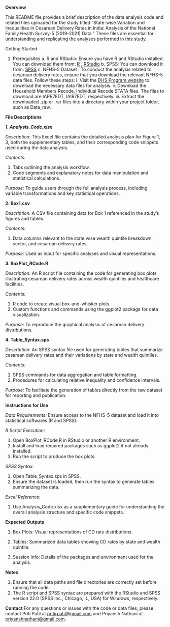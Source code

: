 **Overview**

This README file provides a brief description of the data analysis code and related files uploaded for the study titled “State-wise Variation and Inequalities in Cesarean Delivery Rates in India: Analysis of the National Family Health Survey-5 (2019-2021) Data.” These files are essential for understanding and replicating the analyses performed in this study.

Getting Started

1. Prerequisites
a.  R and RStudio: Ensure you have R and RStudio installed. You can download them from: [R](https://cran.r-project.org/mirrors.html) , [RStudio](https://posit.co/download/rstudio-desktop/)
b. SPSS: You can download it from: [SPSS](https://www.ibm.com/products/spss-statistics)
c. NFHS-5 Dataset : To conduct the analysis related to cesarean delivery rates, ensure that you download the relevant NFHS-5 data files. Follow these steps:
   i. Visit the [DHS Program website](https://dhsprogram.com/data/dataset/India_Standard-DHS_2020.cfm?flag=1) to download the necessary data files for analysis.
   ii. Download the Household Members Recode, Individual Recode STATA files. The files to download are IAPR7EDT, IAIR7EDT, respectively.
   iii. Extract the downloaded .zip or .rar files into a directory within your project folder, such as Data_raw.

**File Descriptions**

**_1. Analysis_Code.xlsx_**

_Description:_ This Excel file contains the detailed analysis plan for Figure 1, 3, both the supplementary tables, and their corresponding code snippets used during the data analysis.

_Contents:_
1. Tabs outlining the analysis workflow.
2. Code segments and explanatory notes for data manipulation and statistical calculations.

_Purpose:_ To guide users through the full analysis process, including variable transformations and key statistical operations.

**2. Box1.csv**

_Description:_ A CSV file containing data for Box 1 referenced in the study’s figures and tables.

_Contents:_

1. Data columns relevant to the state wise wealth quintile breakdown, sector, and cesarean delivery rates. 

_Purpose:_ Used as input for specific analyses and visual representations.

**3. BoxPlot_RCode.R**

_Description:_ An R script file containing the code for generating box plots illustrating cesarean delivery rates across wealth quintiles and healthcare facilities.

_Contents:_
1. R code to create visual box-and-whisker plots.
2. Custom functions and commands using the ggplot2 package for data visualization.

_Purpose:_ To reproduce the graphical analysis of cesarean delivery distributions.

**4. Table_Syntax.sps**

_Description:_ An SPSS syntax file used for generating tables that summarize cesarean delivery rates and their variations by state and wealth quintiles.

_Contents:_
1. SPSS commands for data aggregation and table formatting.
2. Procedures for calculating relative inequality and confidence intervals.

_Purpose:_ To facilitate the generation of tables directly from the raw dataset for reporting and publication.

**Instructions for Use**

_Data Requirements:_ Ensure access to the NFHS-5 dataset and load it into statistical softwares (R and SPSS).

_R Script Execution:_
1. Open BoxPlot_RCode.R in RStudio or another R environment.
2. Install and load required packages such as ggplot2 if not already installed.
3. Run the script to produce the box plots.

_SPSS Syntax:_
1. Open Table_Syntax.sps in SPSS.
2. Ensure the dataset is loaded, then run the syntax to generate tables summarizing the data.

_Excel Reference:_
1. Use Analysis_Code.xlsx as a supplementary guide for understanding the overall analysis structure and specific code snippets.

**Expected Outputs**

1. Box Plots: Visual representations of CD rate distributions.

2. Tables: Summarized data tables showing CD rates by state and wealth quintile.

3. Session Info: Details of the packages and environment used for the analysis.

**Notes**

1. Ensure that all data paths and file directories are correctly set before running the code.
2. The R script and SPSS syntax are prepared with the RStudio and SPSS version 22.0 (SPSS Inc., Chicago, IL, USA) for Windows, respectively.

**Contact**
For any questions or issues with the code or data files, please contact Priti Patil at pritirpatil@gmail.com and Priyansh Nathani at priyanshnathani@gmail.com.
